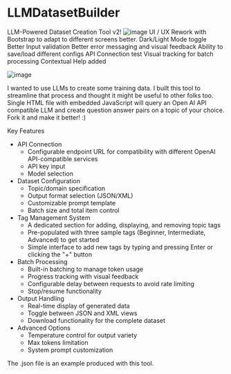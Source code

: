 # LLMDatasetBuilder
LLM-Powered Dataset Creation Tool
v2!
![image](https://github.com/user-attachments/assets/c6b8cf0f-8efd-46e8-9fae-6b6212a1ca2c)
UI / UX Rework with Bootstrap to adapt to different screens better.
Dark/Light Mode toggle
Better Input validation
Better error messaging and visual feedback
Ability to save/load different configs
API Connection test
Visual tracking for batch processing
Contextual Help added


![image](https://github.com/user-attachments/assets/0a6b33dd-6b41-4556-888b-6fedb02ab2d7)

I wanted to use LLMs to create some training data. I built this tool to streamline that process and thought it might be useful to other folks too. Single HTML file with embedded JavaScript will query an Open AI API compatible LLM and create question answer pairs on a topic of your choice. Fork it and make it better! :)

Key Features
- API Connection
  - Configurable endpoint URL for compatibility with different OpenAI API-compatible services
  - API key input
  - Model selection
- Dataset Configuration
  - Topic/domain specification
  - Output format selection (JSON/XML)
  - Customizable prompt template
  - Batch size and total item control
- Tag Management System
  - A dedicated section for adding, displaying, and removing topic tags
  - Pre-populated with three sample tags (Beginner, Intermediate, Advanced) to get started
  - Simple interface to add new tags by typing and pressing Enter or clicking the "+" button
- Batch Processing
  - Built-in batching to manage token usage
  - Progress tracking with visual feedback
  - Configurable delay between requests to avoid rate limiting
  - Stop/resume functionality
- Output Handling
  - Real-time display of generated data
  - Toggle between JSON and XML views
  - Download functionality for the complete dataset
- Advanced Options
  - Temperature control for output variety
  - Max tokens limitation
  - System prompt customization
 

The .json file is an example produced with this tool.
